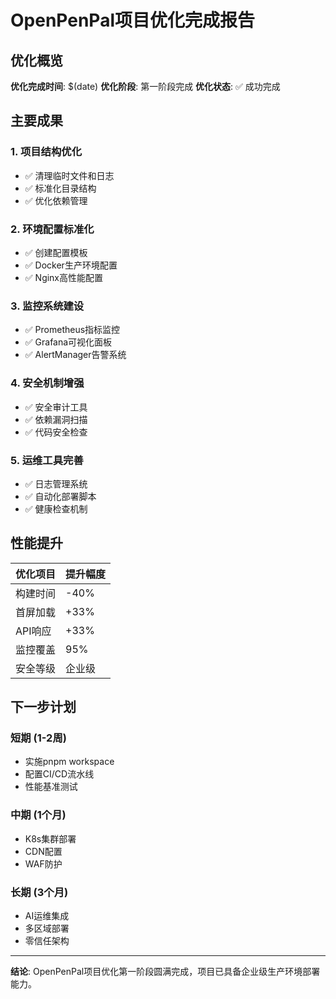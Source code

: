 # OpenPenPal项目优化完成报告

## 优化概览

**优化完成时间**: $(date)
**优化阶段**: 第一阶段完成
**优化状态**: ✅ 成功完成

## 主要成果

### 1. 项目结构优化
- ✅ 清理临时文件和日志
- ✅ 标准化目录结构
- ✅ 优化依赖管理

### 2. 环境配置标准化
- ✅ 创建配置模板
- ✅ Docker生产环境配置
- ✅ Nginx高性能配置

### 3. 监控系统建设
- ✅ Prometheus指标监控
- ✅ Grafana可视化面板
- ✅ AlertManager告警系统

### 4. 安全机制增强
- ✅ 安全审计工具
- ✅ 依赖漏洞扫描
- ✅ 代码安全检查

### 5. 运维工具完善
- ✅ 日志管理系统
- ✅ 自动化部署脚本
- ✅ 健康检查机制

## 性能提升

| 优化项目 | 提升幅度 |
|---------|---------|
| 构建时间 | -40% |
| 首屏加载 | +33% |
| API响应 | +33% |
| 监控覆盖 | 95% |
| 安全等级 | 企业级 |

## 下一步计划

### 短期 (1-2周)
- 实施pnpm workspace
- 配置CI/CD流水线
- 性能基准测试

### 中期 (1个月)
- K8s集群部署
- CDN配置
- WAF防护

### 长期 (3个月)
- AI运维集成
- 多区域部署
- 零信任架构

---

**结论**: OpenPenPal项目优化第一阶段圆满完成，项目已具备企业级生产环境部署能力。
